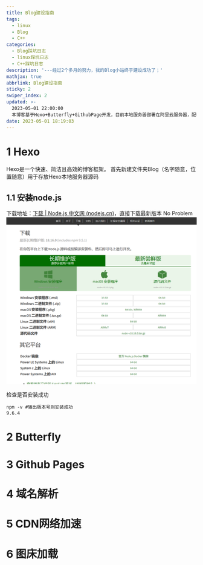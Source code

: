 ```yaml
---
title: Blog建设指南
tags:
  - linux
  - Blog
  - C++
categories:
  - Blog踩坑日志
  - linux踩坑日志
  - C++踩坑日志
description: '---经过2个多月的努力，我的Blog小站终于建设成功了；'
mathjax: true
abbrlink: Blog建设指南
sticky: 2
swiper_index: 2
updated: >-
  2023-05-01 22:00:00
  本博客基于Hexo+Butterfly+GithubPage开发，目前本地服务器部署在阿里云服务器，配套使用阿里云域名解析以及CDN网络加速，旨在记录我的程序猿进阶之路的各种坑
date: 2023-05-01 18:19:03
---
```

# 1 Hexo

Hexo是一个快速、简洁且高效的博客框架。
首先新建文件夹Blog（名字随意，位置随意）用于存放Hexo本地服务器源码

## 1.1 安装node.js

下载地址：[下载 | Node.js 中文网 (nodejs.cn)](https://nodejs.cn/download/)，直接下载最新版本 No Problem
![下载node.js](/assets/image/nodejs-download.png)

检查是否安装成功

```shell
npm -v #输出版本号则安装成功
9.6.4
```

# 2 Butterfly

# 3 Github Pages

# 4 域名解析

# 5 CDN网络加速

# 6 图床加载
